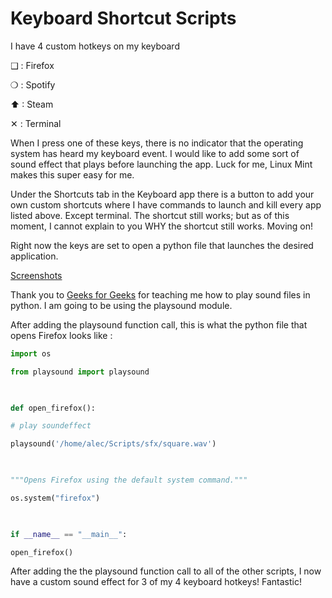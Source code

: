 # Keyboard Shortcut Scripts

I have 4 custom hotkeys on my keyboard
<p>&#10065; : Firefox</p> 
<p>&#10061; : Spotify</p>
<p>&#11014; : Steam</p>
<p>&#10005; : Terminal</p>

When I press one of these keys, there is no indicator that the operating system has heard my keyboard event. I would like to add some sort of sound effect that plays before launching the app. Luck for me, Linux Mint makes this super easy for me. 


Under the Shortcuts tab in the Keyboard app there is a button to add your own custom shortcuts where I have commands to launch and kill every app listed above. Except terminal. The shortcut still works; but as of this moment, I cannot explain to you WHY the shortcut still works. Moving on!


Right now the keys are set to open a python file that launches the desired application. 

[Screenshots](https://drive.google.com/drive/folders/1jIc5Jjcmx_rYxuEUJRGeThs9OlnEVY9y?usp=sharing)

Thank you to [Geeks for Geeks](https://www.geeksforgeeks.org/play-sound-in-python/) for teaching me how to play sound files in python. I am going to be using the playsound module.


After adding the playsound function call, this is what the python file that opens Firefox looks like : 

``` Python
import os

from playsound import playsound

  

def open_firefox():

# play soundeffect

playsound('/home/alec/Scripts/sfx/square.wav')

  

"""Opens Firefox using the default system command."""

os.system("firefox")

  

if __name__ == "__main__":

open_firefox()
```


 After adding the the playsound function call to all of the other scripts, I now have a custom sound effect for 3 of my 4 keyboard hotkeys! Fantastic! 




